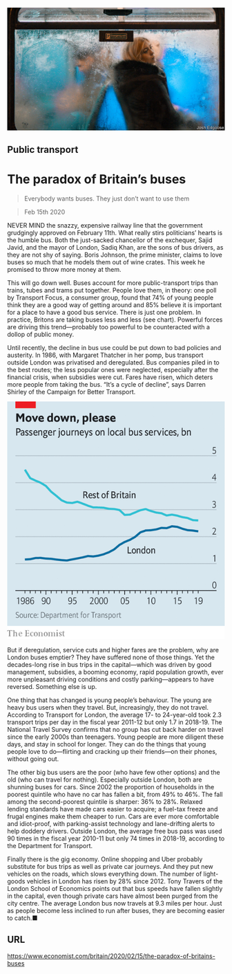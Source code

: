 ![](./images/20200215_BRP003_1.jpg)

## Public transport

# The paradox of Britain’s buses

> Everybody wants buses. They just don’t want to use them

> Feb 15th 2020

NEVER MIND the snazzy, expensive railway line that the government grudgingly approved on February 11th. What really stirs politicians’ hearts is the humble bus. Both the just-sacked chancellor of the exchequer, Sajid Javid, and the mayor of London, Sadiq Khan, are the sons of bus drivers, as they are not shy of saying. Boris Johnson, the prime minister, claims to love buses so much that he models them out of wine crates. This week he promised to throw more money at them.

This will go down well. Buses account for more public-transport trips than trains, tubes and trams put together. People love them, in theory: one poll by Transport Focus, a consumer group, found that 74% of young people think they are a good way of getting around and 85% believe it is important for a place to have a good bus service. There is just one problem. In practice, Britons are taking buses less and less (see chart). Powerful forces are driving this trend—probably too powerful to be counteracted with a dollop of public money.

Until recently, the decline in bus use could be put down to bad policies and austerity. In 1986, with Margaret Thatcher in her pomp, bus transport outside London was privatised and deregulated. Bus companies piled in to the best routes; the less popular ones were neglected, especially after the financial crisis, when subsidies were cut. Fares have risen, which deters more people from taking the bus. “It’s a cycle of decline”, says Darren Shirley of the Campaign for Better Transport.

![](./images/20200215_BRC151_0.png)

But if deregulation, service cuts and higher fares are the problem, why are London buses emptier? They have suffered none of those things. Yet the decades-long rise in bus trips in the capital—which was driven by good management, subsidies, a booming economy, rapid population growth, ever more unpleasant driving conditions and costly parking—appears to have reversed. Something else is up.

One thing that has changed is young people’s behaviour. The young are heavy bus users when they travel. But, increasingly, they do not travel. According to Transport for London, the average 17- to 24-year-old took 2.3 transport trips per day in the fiscal year 2011-12 but only 1.7 in 2018-19. The National Travel Survey confirms that no group has cut back harder on travel since the early 2000s than teenagers. Young people are more diligent these days, and stay in school for longer. They can do the things that young people love to do—flirting and cracking up their friends—on their phones, without going out.

The other big bus users are the poor (who have few other options) and the old (who can travel for nothing). Especially outside London, both are shunning buses for cars. Since 2002 the proportion of households in the poorest quintile who have no car has fallen a bit, from 49% to 46%. The fall among the second-poorest quintile is sharper: 36% to 28%. Relaxed lending standards have made cars easier to acquire; a fuel-tax freeze and frugal engines make them cheaper to run. Cars are ever more comfortable and idiot-proof, with parking-assist technology and lane-drifting alerts to help doddery drivers. Outside London, the average free bus pass was used 90 times in the fiscal year 2010-11 but only 74 times in 2018-19, according to the Department for Transport.

Finally there is the gig economy. Online shopping and Uber probably substitute for bus trips as well as private car journeys. And they put new vehicles on the roads, which slows everything down. The number of light-goods vehicles in London has risen by 28% since 2012. Tony Travers of the London School of Economics points out that bus speeds have fallen slightly in the capital, even though private cars have almost been purged from the city centre. The average London bus now travels at 9.3 miles per hour. Just as people become less inclined to run after buses, they are becoming easier to catch.■

## URL

https://www.economist.com/britain/2020/02/15/the-paradox-of-britains-buses
